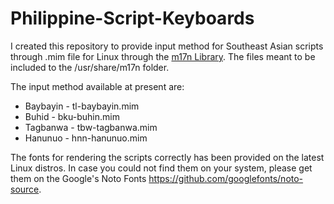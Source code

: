 # Philippine-Script-Keyboards

I created this repository to provide input method for Southeast Asian scripts through .mim file for Linux through the <a href="https://www.nongnu.org/m17n/">m17n Library</a>. The files meant to be included to the /usr/share/m17n folder.

The input method available at present are: 
* Baybayin - tl-baybayin.mim
* Buhid - bku-buhin.mim
* Tagbanwa - tbw-tagbanwa.mim
* Hanunuo - hnn-hanunuo.mim

The fonts for rendering the scripts correctly has been provided on the latest Linux distros. In case you could not find them on your system, please get them on the Google's Noto Fonts https://github.com/googlefonts/noto-source.

